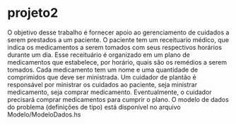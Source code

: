 # projeto2
O objetivo desse trabalho é fornecer apoio ao gerenciamento de cuidados a serem prestados a um paciente.
O paciente tem um receituario médico, que indica os medicamentos a serem tomados com seus respectivos horários durante um dia.
Esse receituário é organizado em um plano de medicamentos que estabelece, por horário, quais são os remédios a serem
tomados. Cada medicamento tem um nome e uma quantidade de comprimidos que deve ser ministrada.
Um cuidador de plantão é responsável por ministrar os cuidados ao paciente, seja ministrar medicamento, seja comprar medicamento.
Eventualmente, o cuidador precisará comprar medicamentos para cumprir o plano.
O modelo de dados do problema (definições de tipo) está disponível no arquivo Modelo/ModeloDados.hs
